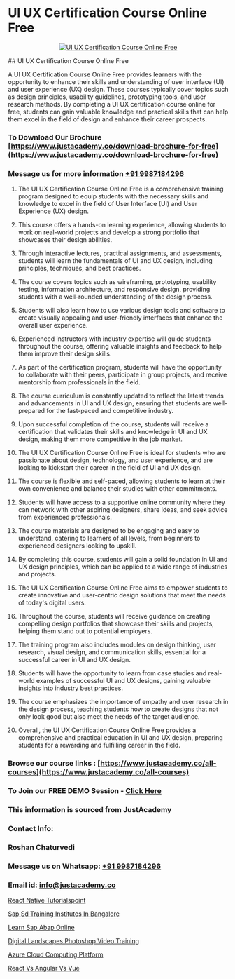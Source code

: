 # UI UX Certification Course Online Free

<p align="center">
  <a href="https://justacademy.co/all-courses">
    <img src="https://ibb.co/CngWr2j" alt="UI UX Certification Course Online Free">
  </a>
</p>
## UI UX Certification Course Online Free

A UI UX Certification Course Online Free provides learners with the opportunity to enhance their skills and understanding of user interface (UI) and user experience (UX) design. These courses typically cover topics such as design principles, usability guidelines, prototyping tools, and user research methods. By completing a UI UX certification course online for free, students can gain valuable knowledge and practical skills that can help them excel in the field of design and enhance their career prospects.
### To Download Our Brochure [https://www.justacademy.co/download-brochure-for-free](https://www.justacademy.co/download-brochure-for-free)
### Message us for more information [+91 9987184296](https://api.whatsapp.com/send?phone=919987184296)
1) The UI UX Certification Course Online Free is a comprehensive training program designed to equip students with the necessary skills and knowledge to excel in the field of User Interface (UI) and User Experience (UX) design.

2) This course offers a hands-on learning experience, allowing students to work on real-world projects and develop a strong portfolio that showcases their design abilities.

3) Through interactive lectures, practical assignments, and assessments, students will learn the fundamentals of UI and UX design, including principles, techniques, and best practices.

4) The course covers topics such as wireframing, prototyping, usability testing, information architecture, and responsive design, providing students with a well-rounded understanding of the design process.

5) Students will also learn how to use various design tools and software to create visually appealing and user-friendly interfaces that enhance the overall user experience.

6) Experienced instructors with industry expertise will guide students throughout the course, offering valuable insights and feedback to help them improve their design skills.

7) As part of the certification program, students will have the opportunity to collaborate with their peers, participate in group projects, and receive mentorship from professionals in the field.

8) The course curriculum is constantly updated to reflect the latest trends and advancements in UI and UX design, ensuring that students are well-prepared for the fast-paced and competitive industry.

9) Upon successful completion of the course, students will receive a certification that validates their skills and knowledge in UI and UX design, making them more competitive in the job market.

10) The UI UX Certification Course Online Free is ideal for students who are passionate about design, technology, and user experience, and are looking to kickstart their career in the field of UI and UX design.

11) The course is flexible and self-paced, allowing students to learn at their own convenience and balance their studies with other commitments.

12) Students will have access to a supportive online community where they can network with other aspiring designers, share ideas, and seek advice from experienced professionals.

13) The course materials are designed to be engaging and easy to understand, catering to learners of all levels, from beginners to experienced designers looking to upskill.

14) By completing this course, students will gain a solid foundation in UI and UX design principles, which can be applied to a wide range of industries and projects.

15) The UI UX Certification Course Online Free aims to empower students to create innovative and user-centric design solutions that meet the needs of today's digital users.

16) Throughout the course, students will receive guidance on creating compelling design portfolios that showcase their skills and projects, helping them stand out to potential employers.

17) The training program also includes modules on design thinking, user research, visual design, and communication skills, essential for a successful career in UI and UX design.

18) Students will have the opportunity to learn from case studies and real-world examples of successful UI and UX designs, gaining valuable insights into industry best practices.

19) The course emphasizes the importance of empathy and user research in the design process, teaching students how to create designs that not only look good but also meet the needs of the target audience.

20) Overall, the UI UX Certification Course Online Free provides a comprehensive and practical education in UI and UX design, preparing students for a rewarding and fulfilling career in the field.

### Browse our course links : [https://www.justacademy.co/all-courses](https://www.justacademy.co/all-courses) 
### To Join our FREE DEMO Session - [Click Here](https://www.justacademy.co/register-for-course-demo)


### This information is sourced from JustAcademy
### Contact Info:
### Roshan Chaturvedi
### Message us on Whatsapp: [+91 9987184296](https://api.whatsapp.com/send?phone=919987184296)
### Email id: [info@justacademy.co](mailto:info@justacademy.co)
                
[React Native Tutorialspoint](https://www.linkedin.com/pulse/react-native-tutorialspoint-justacademy-chennai-lsbnc?trackingId=DK2V0skdSU5SXdbrZLrAug%3D%3D&lipi=urn%3Ali%3Apage%3Ad_flagship3_company_admin%3B1CN8b2GFRWqxwCPWd5SbXw%3D%3D)

[Sap Sd Training Institutes In Bangalore](https://www.linkedin.com/pulse/sap-sd-training-institutes-bangalore-justacademy-beangaluru-dvswc?trackingId=FCH6nzwoNLdD%2FippYzrGHw%3D%3D&lipi=urn%3Ali%3Apage%3Ad_flagship3_company_admin%3BBUakVGECTzaHeYDngAD9NQ%3D%3D)

[Learn Sap Abap Online](https://medium.com/@mistersumit961/learn-sap-abap-online-2daa3077beb3)

[Digital Landscapes Photoshop Video Training](https://medium.com/@prempja40/digital-landscapes-photoshop-video-training-a1bac59fc247)

[Azure Cloud Computing Platform](https://justacademyin.github.io/justacademy/azure-cloud-computing-platform)

[React Vs Angular Vs Vue](https://justacademyin.github.io/justacademy/react-vs-angular-vs-vue)

